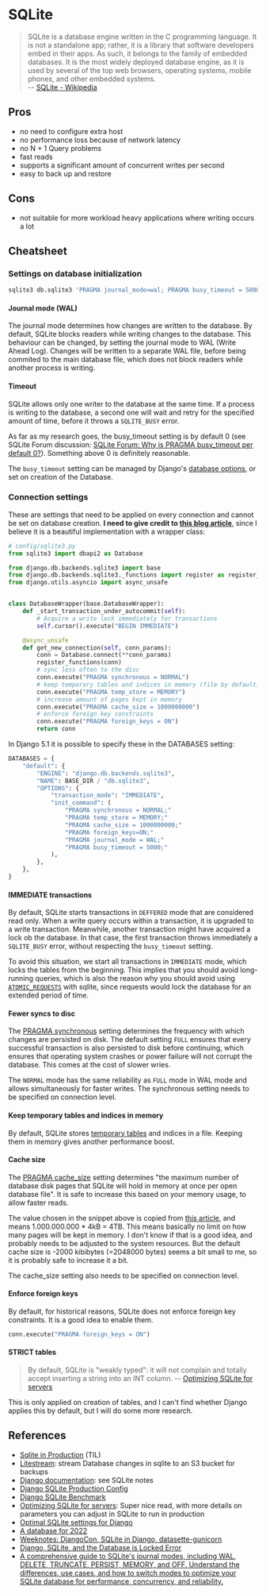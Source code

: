 # SQLite

> SQLite is a database engine written in the C programming language.
> It is not a standalone app; rather, it is a library that software developers embed in their apps.
> As such, it belongs to the family of embedded databases.
> It is the most widely deployed database engine, as it is used by several of the top web browsers, operating systems, mobile phones, and other embedded systems.
> <br>
> -- [SQLite - Wikipedia](https://en.wikipedia.org/wiki/SQLite)

## Pros

- no need to configure extra host
- no performance loss because of network latency
- no N + 1 Query problems
- fast reads
- supports a significant amount of concurrent writes per second
- easy to back up and restore

## Cons

- not suitable for more workload heavy applications where writing occurs a lot

## Cheatsheet

### Settings on database initialization

```bash
sqlite3 db.sqlite3 'PRAGMA journal_mode=wal; PRAGMA busy_timeout = 5000;'
```

#### Journal mode (WAL)

The journal mode determines how changes are written to the database.
By default, SQLite blocks readers while writing changes to the database.
This behaviour can be changed, by setting the journal mode to WAL (Write Ahead Log).
Changes will be written to a separate WAL file, before being commited to the main database file,
which does not block readers while another process is writing.

#### Timeout

SQLite allows only one writer to the database at the same time.
If a process is writing to the database, a second one will wait and retry for the specified amount of time, before it throws a `SQLITE_BUSY` error.

As far as my research goes, the busy_timeout setting is by default 0 (see SQLite Forum discussion: [SQLite Forum: Why is PRAGMA busy\_timeout per default 0?](https://sqlite.org/forum/info/7e456bf5544ab128)).
Something above 0 is definitely reasonable.

The `busy_timeout` setting can be managed by Django's [database options](https://docs.djangoproject.com/en/5.1/ref/databases/#database-is-locked-errors),
or set on creation of the Database.

### Connection settings

These are settings that need to be applied on every connection and cannot be set on database creation.
**I need to give credit to [this blog article](https://blog.pecar.me/sqlite-django-config)**, since I believe it is a beautiful implementation with a wrapper class:

```python
# config/sqlite3.py
from sqlite3 import dbapi2 as Database

from django.db.backends.sqlite3 import base
from django.db.backends.sqlite3._functions import register as register_functions
from django.utils.asyncio import async_unsafe


class DatabaseWrapper(base.DatabaseWrapper):
    def _start_transaction_under_autocommit(self):
        # Acquire a write lock immediately for transactions
        self.cursor().execute("BEGIN IMMEDIATE")

    @async_unsafe
    def get_new_connection(self, conn_params):
        conn = Database.connect(**conn_params)
        register_functions(conn)
        # sync less often to the disc
        conn.execute("PRAGMA synchronous = NORMAL")
        # keep temporary tables and indices in memory (file by default)
        conn.execute("PRAGMA temp_store = MEMORY")
        # increase amount of pages kept in memory
        conn.execute("PRAGMA cache_size = 1000000000")
        # enforce foreign key constraints
        conn.execute("PRAGMA foreign_keys = ON")
        return conn
```

In Django 5.1 it is possible to specify these in the DATABASES setting:

```python
DATABASES = {
    "default": {
        "ENGINE": "django.db.backends.sqlite3",
        "NAME": BASE_DIR / "db.sqlite3",
        "OPTIONS": {
            "transaction_mode": "IMMEDIATE",
            "init_command": (
                "PRAGMA synchronous = NORMAL;"
                "PRAGMA temp_store = MEMORY;"
                "PRAGMA cache_size = 1000000000;"
                "PRAGMA foreign_keys=ON;"
                "PRAGMA journal_mode = WAL;"
                "PRAGMA busy_timeout = 5000;"
            ),
        },
    },
}
```

#### IMMEDIATE transactions

By default, SQLite starts transactions in `DEFFERED` mode that are considered read only.
When a write query occurs within a transaction, it is upgraded to a write transaction.
Meanwhile, another transaction might have acquired a lock ob the database.
In that case, the first transaction throws immediately a `SQLITE_BUSY` error, without respecting the `busy_timeout` setting.

To avoid this situation, we start all transactions in `IMMEDIATE` mode, which locks the tables from the beginning.
This implies that you should avoid long-running queries, which is also the reason why you should avoid using
[`ATOMIC_REQUESTS`](https://docs.djangoproject.com/en/5.1/ref/settings/#atomic-requests) with sqlite,
since requests would lock the database for an extended period of time.

#### Fewer syncs to disc

The [PRAGMA synchronous](https://www.sqlite.org/pragma.html#pragma_synchronous) setting determines the frequency with which changes are persisted on disk.
The default setting `FULL` ensures that every successful transaction is also persisted to disk before continuing, which ensures that operating system crashes or power failure will not corrupt the database.
This comes at the cost of slower wries.

The `NORMAL` mode has the same reliability as `FULL` mode in WAL mode and allows simultaneously for faster writes.
The synchronous setting needs to be specified on connection level.

#### Keep temporary tables and indices in memory

By default, SQLite stores [temporary tables](https://www.sqlite.org/inmemorydb.html#temp_db) and indices in a file.
Keeping them in memory gives another performance boost.

#### Cache size

The [PRAGMA cache_size](https://www.sqlite.org/pragma.html#pragma_cache_size) setting determines "the maximum number of database disk pages that SQLite will hold in memory at once per open database file".
It is safe to increase this based on your memory usage, to allow faster reads.

The value chosen in the snippet above is copied from [this article](https://kerkour.com/sqlite-for-servers), and means 1.000.000.000 * 4kB = 4TB.
This means basically no limit on how many pages will be kept in memory.
I don't know if that is a good idea, and probably needs to be adjusted to the system resources.
But the default cache size is -2000 kibibytes (=2048000 bytes) seems a bit small to me, so it is probably safe to increase it a bit.

The cache_size setting also needs to be specified on connection level.

#### Enforce foreign keys

By default, for historical reasons, SQLite does not enforce foreign key constraints.
It is a good idea to enable them.

```python
conn.execute("PRAGMA foreign_keys = ON")
```

#### STRICT tables

> By default, SQLite is "weakly typed": it will not complain and totally accept inserting a string into an INT column.
> -- [Optimizing SQLite for servers](https://kerkour.com/sqlite-for-servers)

This is only applied on creation of tables, and I can't find whether Django applies this by default, but I will do some more research.

## References

* [Sqlite in Production](/TIL/2023-06-18-sqlite-in-production.md) (TIL)
* [Litestream](/tools/litestream.md): stream Database changes in sqlite to an S3 bucket for backups
* [Django documentation](https://docs.djangoproject.com/en/5.1/ref/databases/#sqlite-notes): see SQLite notes
* [Django SQLite Production Config](https://blog.pecar.me/sqlite-django-config?utm_campaign=Django%2BNewsletter&utm_medium=email&utm_source=Django_Newsletter_238)
* [Django SQLite Benchmark](https://blog.pecar.me/django-sqlite-benchmark?utm_campaign=Django%2BNewsletter&utm_medium=email&utm_source=Django_Newsletter_219)
* [Optimizing SQLite for servers](https://kerkour.com/sqlite-for-servers): Super nice read, with more details on parameters you can adjust in SQLite to run in production
* [Optimal SQLite settings for Django](https://gcollazo.com/optimal-sqlite-settings-for-django/)
* [A database for 2022](https://tailscale.com/blog/database-for-2022)
* [Weeknotes: DjangoCon, SQLite in Django, datasette-gunicorn](https://simonwillison.net/2022/Oct/23/datasette-gunicorn/)
* [Django, SQLite, and the Database is Locked Error](https://blog.pecar.me/django-sqlite-dblock?utm_campaign=Django%2BNewsletter&utm_medium=email&utm_source=Django_Newsletter_215)
* [A comprehensive guide to SQLite's journal modes, including WAL, DELETE, TRUNCATE, PERSIST, MEMORY, and OFF. Understand the differences, use cases, and how to switch modes to optimize your SQLite database for performance, concurrency, and reliability.](https://gist.github.com/promto-c/531e3d3321f1c2fa66487054b2e040c2)
